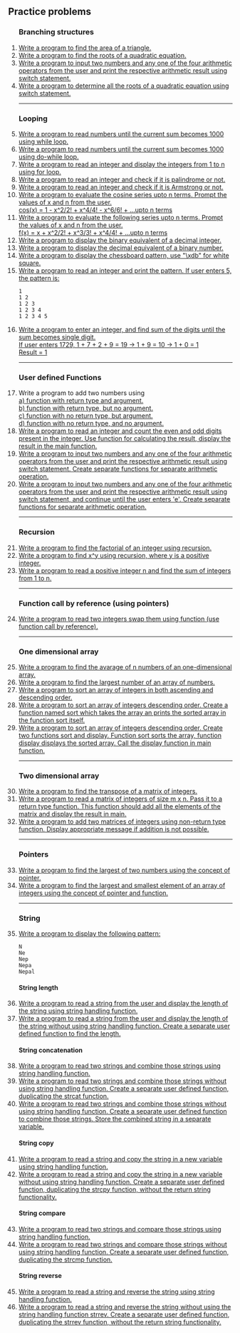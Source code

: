 ## Practice problems

<ol>
  <h3>Branching structures</h3>
  
  <li>
    <a href="./01-branching-structures/p01.c">
      Write a program to find the area of a triangle.  
    </a>
  </li>
    
  <li>
    <a href="./01-branching-structures/p02.c">Write a program to find the roots of a quadratic equation.</a>
  </li>
     
  <li>
    <a href="./01-branching-structures/p03.c">Write a program to input two numbers and any one of the four arithmetic operators from the user and print the respective arithmetic result using switch statement.</a>
  </li>
    
  <li>
    <a href="./01-branching-structures/p05.c">
      Write a program to determine all the roots of a quadratic equation using switch statement.
    </a>
  </li>
    
  <hr>

  <h3>Looping</h3>
  
  <li>
    <a href="./02-looping/p06.c">Write a program to read numbers until the current sum becomes 1000 using while loop.</a>
  </li>
  
  <li>
    <a href="./02-looping/p07.c">Write a program to read numbers until the current sum becomes 1000 using do-while loop.</a>
  </li>
    
  <li>
    <a href="./02-looping/p08.c">Write a program to read an integer and display the integers from 1 to n using for loop.</a>
  </li>
    
  <li>
    <a href="./02-looping/p09.c">Write a program to read an integer and check if it is palindrome or not.</a>
  </li>
    
  <li>
    <a href="./02-looping/p10.c">Write a program to read an integer and check if it is Armstrong or not.</a>
  </li>

  <li>
    <a href="./02-looping/p11.c">
        Write a program to evaluate the cosine series upto n terms. Prompt the values of x and n from the user.<br>
        cos(x) = 1 - x^2/2! + x^4/4! - x^6/6! + ...upto n terms
    </a>
  </li>

  <li>
    <a href="./02-looping/p12.c">
        Write a program to evaluate the following series upto n terms. Prompt the values of x and n from the user.<br>
        f(x) = x + x^2/2! + x^3/3! + x^4/4! + ...upto n terms
    </a>
  </li>

  <li>
    <a href="./02-looping/p13.c">
        Write a program to display the binary equivalent of a decimal integer.
    </a>
  </li>

  <li>
    <a href="./02-looping/p14.c">
        Write a program to display the decimal equivalent of a binary number.
    </a>
  </li>

  <li>
    <a href="./02-looping/p15.c">
        Write a program to display the chessboard pattern, use "\xdb" for white square.
    </a>
  </li>

  <li>
    <a href="./02-looping/p16.c">Write a program to read an integer and print the pattern. If user enters 5, the pattern is:</a>
    
    1
    1 2
    1 2 3
    1 2 3 4
    1 2 3 4 5
  </li>

  <li>
    <a href="./02-looping/p17.c">
        Write a program to enter an integer, and find sum of the digits until the sum becomes single digit.<br>
        If user enters 1729, 1 + 7 + 2 + 9 = 19 -> 1 + 9 = 10 -> 1 + 0 = 1<br>
        Result = 1<br>
    </a>
  </li>
    
  <hr>

  <h3>User defined Functions</h3>
  
  <li>
    Write a program to add two numbers using<br>
    <a href="./03-user-defined-functions/p18a.c">a) function with return type and argument.</a><br>
    <a href="./03-user-defined-functions/p18b.c">b) function with return type, but no argument.</a><br>
    <a href="./03-user-defined-functions/p18c.c">c) function with no return type, but argument.</a><br>
    <a href="./03-user-defined-functions/p18d.c">d) function with no return type, and no argument.</a>
  </li>

  <li>
    <a href="./03-user-defined-functions/p19.c">
      Write a program to read an integer and count the even and odd digits present in the integer.
      Use function for calculating the result, display the result in the main function.
    </a>
  </li>
  
  <li>
    <a href="./03-user-defined-functions/p20.c">
      Write a program to input two numbers and any one of the four arithmetic operators from the user and print the respective arithmetic result using switch statement.
      Create separate functions for separate arithmetic operation.
    </a>
  </li>

  <li>
    <a href="./03-user-defined-functions/p21.c">
        Write a program to input two numbers and any one of the four arithmetic operators from the user and print the respective arithmetic result using switch statement,
        and continue until the user enters 'e'. Create separate functions for separate arithmetic operation.
    </a>
  </li>
  
  <hr>

  <h3>Recursion</h3>

  <li>
    <a href="./04-recursion/p22.c">
      Write a program to find the factorial of an integer using recursion.
    </a>
  </li>

  <li>
    <a href="./04-recursion/p23.c">
      Write a program to find x^y using recursion, where y is a positive integer.
    </a>
  </li>

  <li>
    <a href="./04-recursion/p24.c">
      Write a program to read a positive integer n and find the sum of integers from 1 to n.
    </a>
  </li>

  <hr>

  <h3>Function call by reference (using pointers)</h3>
  
  <li>
    <a href="./05-function-call-by-reference/p25.c">
      Write a program to read two integers swap them using function (use function call by reference).
    </a>
  </li>

  <hr>

  <h3>One dimensional array</h3>
  
  <li>
    <a href="./06-1d-array/p26.c">
      Write a program to find the avarage of n numbers of an one-dimensional array.
    </a>
  </li>

  <li>
    <a href="./06-1d-array/p27.c">
      Write a program to find the largest number of an array of numbers.
    </a>
  </li>

  <li>
    <a href="./06-1d-array/p28.c">
      Write a program to sort an array of integers in both ascending and descending order.
    </a>
  </li>

  <li>
    <a href="./06-1d-array/p29.c">
      Write a program to sort an array of integers descending order. Create a function named sort which takes the array an prints the sorted array in the function sort itself.
    </a>
  </li>

  <li>
    <a href="./06-1d-array/p30.c">
      Write a program to sort an array of integers descending order. Create two functions sort and display. Function sort sorts the array, function display displays the sorted array. Call the display function in main function.
    </a>
  </li>
  
  <hr>

  <h3>Two dimensional array</h3>
  
  <li>
    <a href="./07-2d-array/p01.c">
      Write a program to find the transpose of a matrix of integers.
    </a>
  </li>

  <li>
    <a href="./07-2d-array/p02.c">
      Write a program to read a matrix of integers of size m x n. Pass it to a return type function. This function should add all the elements of the matrix and display the result in main.
    </a>
  </li>
  
  <li>
    <a href="./07-2d-array/p03.c">
      Write a program to add two matrices of integers using non-return type function. Display appropriate message if addition is not possible.
    </a>
  </li>
  
  <hr>

  <h3>Pointers</h3>
  
  <li>
    <a href="./08-pointers/p01.c">
      Write a program to find the largest of two numbers using the concept of pointer.
    </a>
  </li>

  <li>
    <a href="./08-pointers/p02.c">
      Write a program to find the largest and smallest element of an array of integers using the concept of pointer and function.
    </a>
  </li>

  <hr>

  <h3>String</h3>
  
  <li>
    <a href="./09-string/p01.c">
      Write a program to display the following pattern:
    </a>

    N
    Ne
    Nep
    Nepa
    Nepal

  </li>

  <h4>String length</h4>

  <li>
    <a href="./09-string/p02.c">
      Write a program to read a string from the user and display the length of the string using string handling function.
    </a>
  </li>

  <li>
    <a href="./09-string/p03.c">
      Write a program to read a string from the user and display the length of the string without using string handling function. Create a separate user defined function to find the length.
    </a>
  </li>
  
  <h4>String concatenation</h4>
  
  <li>
    <a href="./09-string/p04.c">
      Write a program to read two strings and combine those strings using string handling function.
    </a>
  </li>

  <li>
    <a href="./09-string/p05.c">
      Write a program to read two strings and combine those strings without using string handling function. Create a separate user defined function, duplicating the strcat function.
    </a>
  </li>

  <li>
    <a href="./09-string/p06.c">
      Write a program to read two strings and combine those strings without using string handling function. Create a separate user defined function to combine those strings. Store the combined string in a separate variable.
    </a>
  </li>

  <h4>String copy</h4>

  <li>
    <a href="./09-string/p07.c">
      Write a program to read a string and copy the string in a new variable using string handling function.
    </a>
  </li>

  <li>
    <a href="./09-string/p08.c">
      Write a program to read a string and copy the string in a new variable without using string handling function. Create a separate user defined function, duplicating the strcpy function, without the return string functionality.
    </a>
  </li>

  <h4>String compare</h4>

  <li>
    <a href="./09-string/p09.c">
      Write a program to read two strings and compare those strings using string handling function.
    </a>
  </li>

  <li>
    <a href="./09-string/p10.c">
      Write a program to read two strings and compare those strings without using string handling function. Create a separate user defined function, duplicating the strcmp function.
    </a>
  </li>

  <h4>String reverse</h4>

  <li>
    <a href="./09-string/p11.c">
      Write a program to read a string and reverse the string using string handling function.
    </a>
  </li>

  <li>
    <a href="./09-string/p12.c">
      Write a program to read a string and reverse the string without using the string handling function strrev. Create a separate user defined function, duplicating the strrev function, without the return string functionality.
    </a>
  </li>
</ol>
